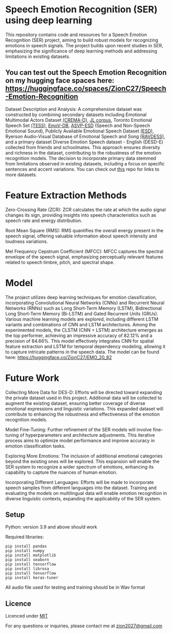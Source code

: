 # Speech Emotion Recognition (SER) using deep learning

This repository contains code and resources for a Speech Emotion Recognition (SER) project, aiming to build robust models for recognizing emotions in speech signals.
The project builds upon recent studies in SER, emphasizing the significance of deep learning methods and addressing limitations in existing datasets.

## You can test out the Speech Emotion Recognition on my hugging face spaces here: https://huggingface.co/spaces/ZionC27/Speech-Emotion-Recognition

Dataset Description and Analysis:
A comprehensive dataset was constructed by combining secondary datasets including Emotional Multimodal Actors Dataset [(CREMA-D)](https://github.com/CheyneyComputerScience/CREMA-D), [JL corpus](https://www.kaggle.com/datasets/tli725/jl-corpus), Toronto Emotional Speech Set [(TESS)](https://utoronto.scholaris.ca/collections/036db644-9790-4ed0-90cc-be1dfb8a4b66), [EmoV-DB](https://github.com/numediart/EmoV-DB), [ASVP-ESD](https://www.kaggle.com/datasets/dejolilandry/asvpesdspeech-nonspeech-emotional-utterances) (Speech and Non-Speech Emotional Sound), 
Publicly Available Emotional Speech Dataset [(ESD)](https://www.kaggle.com/datasets/dejolilandry/asvpesdspeech-nonspeech-emotional-utterances), Ryerson Audio-Visual Database of Emotional Speech and Song [(RAVDESS)](https://www.kaggle.com/datasets/uwrfkaggler/ravdess-emotional-speech-audio), and a primary dataset Diverse Emotion Speech dataset - English (DESD-E) collected from friends and schoolmates. 
This approach ensures diversity and richness in the dataset, contributing to the robustness of the emotion recognition models. 
The decision to incorporate primary data stemmed from limitations observed in existing datasets, including a focus on specific sentences and accent variations.
You can check out [this](https://github.com/jim-schwoebel/voice_datasets?tab=readme-ov-file) repo for links to more datasets.

# Feature Extraction Methods

Zero-Crossing Rate (ZCR): ZCR calculates the rate at which the audio signal changes its sign, providing insights into speech characteristics such as speech rate and energy distribution.

Root Mean Square (RMS): RMS quantifies the overall energy present in the speech signal, offering valuable information about speech intensity and loudness variations.

Mel Frequency Cepstrum Coefficient (MFCC): MFCC captures the spectral envelope of the speech signal, emphasizing perceptually relevant features related to speech timbre, pitch, and spectral shape.

# Model

The project utilizes deep learning techniques for emotion classification, incorporating Convolutional Neural Networks (CNNs) and Recurrent Neural Networks (RNNs) such as Long Short-Term Memory (LSTM), Bidirectional Long Short-Term Memory (Bi-LSTM)
and Gated Recurrent Units (GRUs). Various machine learning models are explored, including different LSTM variants and combinations of CNN and LSTM architectures. 
Among the experimented models, the CLSTM (CNN + LSTM) architecture emerges as the top performer, achieving an impressive accuracy of 82.12% and a precision of 84.66%. This model effectively integrates CNN for spatial feature extraction and 
LSTM for temporal dependency modeling, allowing it to capture intricate patterns in the speech data. The model can be found here: https://huggingface.co/ZionC27/EMO_20_82

# Future Work

Collecting More Data for DES-D: Efforts will be directed toward expanding the private dataset used in this project. Additional data will be collected to augment the existing dataset, 
ensuring better coverage of diverse emotional expressions and linguistic variations. This expanded dataset will contribute to enhancing the robustness and effectiveness of the emotion recognition models.

Model Fine-Tuning: Further refinement of the SER models will involve fine-tuning of hyperparameters and architecture adjustments. This iterative process aims to optimize model performance and improve accuracy in emotion classification tasks.

Exploring More Emotions: The inclusion of additional emotional categories beyond the existing ones will be explored. This expansion will enable the SER system to recognize a wider spectrum of emotions, enhancing its capability to capture the nuances of human emotion.

Incorporating Different Languages: Efforts will be made to incorporate speech samples from different languages into the dataset. Training and evaluating the models on multilingual data will enable emotion 
recognition in diverse linguistic contexts, expanding the applicability of the SER system.

## Setup

Python: version 3.9 and above should work

Required libraries:
```
pip install pandas
pip install numpy
pip install matplotlib
pip install seaborn
pip install tensorflow
pip install librosa
pip install tensorflow
pip install keras-tuner
```
All audio file used for testing and training should be in Wav format

## Licence 

Licenced under [MIT](https://opensource.org/license/mit)

For any questions or inquiries, please contact me at zion2027@gmail.com


